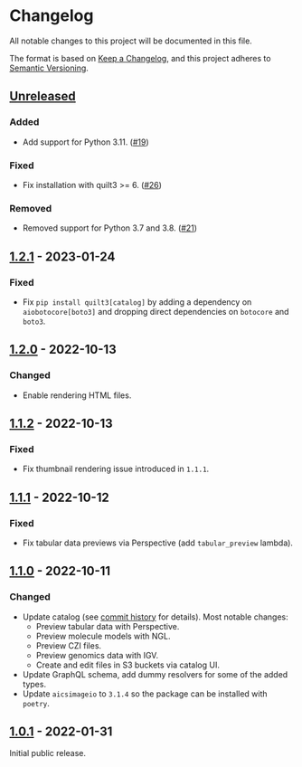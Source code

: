 # Changelog

All notable changes to this project will be documented in this file.

The format is based on [Keep a Changelog](https://keepachangelog.com/en/1.0.0/),
and this project adheres to [Semantic Versioning](https://semver.org/spec/v2.0.0.html).

## [Unreleased]

### Added

- Add support for Python 3.11. ([#19](https://github.com/quiltdata/local/pull/19))

### Fixed

- Fix installation with quilt3 >= 6. ([#26](https://github.com/quiltdata/local/pull/26))

### Removed

- Removed support for Python 3.7 and 3.8. ([#21](https://github.com/quiltdata/local/pull/21))

## [1.2.1] - 2023-01-24

### Fixed

- Fix `pip install quilt3[catalog]` by adding a dependency on `aiobotocore[boto3]`
  and dropping direct dependencies on `botocore` and `boto3`.

## [1.2.0] - 2022-10-13

### Changed

- Enable rendering HTML files.

## [1.1.2] - 2022-10-13

### Fixed

- Fix thumbnail rendering issue introduced in `1.1.1`.

## [1.1.1] - 2022-10-12

### Fixed

- Fix tabular data previews via Perspective (add `tabular_preview` lambda).

## [1.1.0] - 2022-10-11

### Changed

- Update catalog (see [commit history](https://github.com/quiltdata/quilt/compare/4b09639ebd1c3135cd7a16f301ef4a8b6de18955...85b35361fde4edbbaf771b6b122aad46a0acaa0a) for details). Most notable changes:
  - Preview tabular data with Perspective.
  - Preview molecule models with NGL.
  - Preview CZI files.
  - Preview genomics data with IGV.
  - Create and edit files in S3 buckets via catalog UI.
- Update GraphQL schema, add dummy resolvers for some of the added types.
- Update `aicsimageio` to `3.1.4` so the package can be installed with `poetry`.

## [1.0.1] - 2022-01-31

Initial public release.

[Unreleased]: https://github.com/quiltdata/local/compare/v1.2.1...HEAD
[1.2.1]: https://github.com/quiltdata/local/compare/v1.2.0...v1.2.1
[1.2.0]: https://github.com/quiltdata/local/compare/v1.1.2...v1.2.0
[1.1.2]: https://github.com/quiltdata/local/compare/v1.1.1...v1.1.2
[1.1.1]: https://github.com/quiltdata/local/compare/v1.1.0...v1.1.1
[1.1.0]: https://github.com/quiltdata/local/compare/v1.0.1...v1.1.0
[1.0.1]: https://github.com/quiltdata/local/releases/tag/v1.0.1
